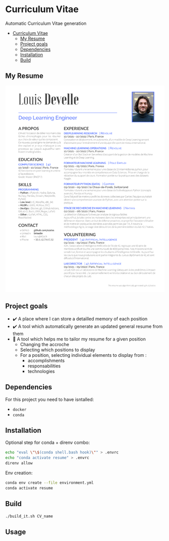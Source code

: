 # Curriculum Vitae

Automatic Curriculum Vitae generation

- [Curriculum Vitae](#curriculum-vitae)
	- [My Resume](#my-resume)
	- [Project goals](#project-goals)
	- [Dependencies](#dependencies)
	- [Installation](#installation)
	- [Build](#build)

## My Resume

![CV Louis DEVELLE](CV_Louis_DEVELLE.png)

## Project goals

 - ✔️ A place where I can store a detailled memory of each position
 - ✔️ A tool which automatically generate an updated general resume from them
 - 🚧 A tool which helps me to tailor my resume for a given position
   - Changing the accroche
   - Selecting which positions to display
   - For a position, selecting individual elements to display from :
     - accomplishments
     - responsabilities
     - technologies


## Dependencies

For this project you need to have isntalled:

 - `docker`
 - `conda`


## Installation


Optional step for conda + direnv combo:
```sh
echo "eval \"\$(conda shell.bash hook)\"" > .envrc
echo "conda activate resume" > .envrc
direnv allow
```

Env creation:
```sh
conda env create --file environment.yml
conda activate resume
```


## Build

```sh
./build_it.sh CV_name
```

## Usage
